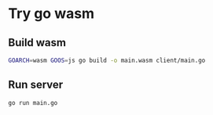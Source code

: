# Try go wasm

## Build wasm

```bash
GOARCH=wasm GOOS=js go build -o main.wasm client/main.go
```

## Run server

```bash
go run main.go
```